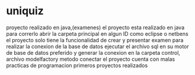 # uniquiz
 proyecto realizado en java,(examenes)
el proyecto esta realizado en java para correrlo abrir la carpeta principal en algun ID como eclipse o netbens
el proyecto solo tiene la funcionalidad de crear y presentar examen
para realizar la conexion de la base de datos ejecutar el archivo sql en su motor de base de datos preferido
y generar la conexion en la carpeta control, archivo modelfactory metodo conectar
el proyecto cuenta con malas practicas de programacion primeros proyectos realizados
